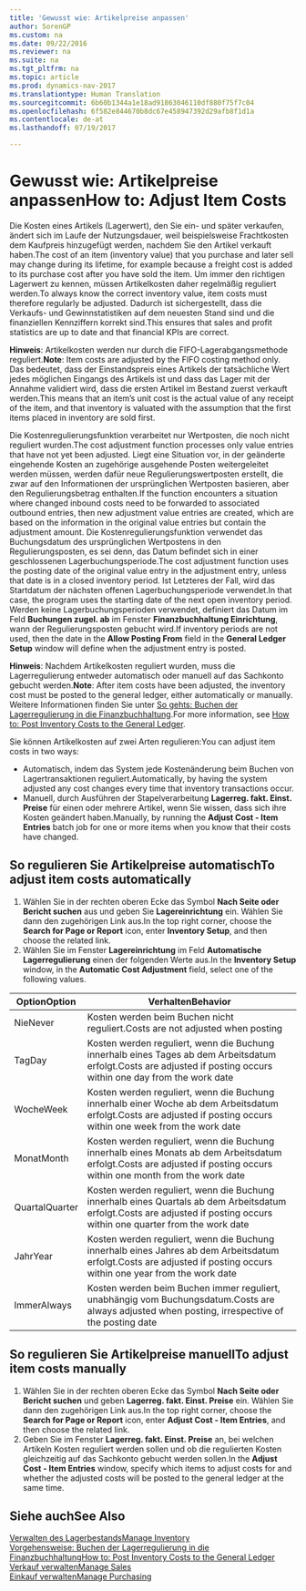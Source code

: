 ```yaml
---
title: 'Gewusst wie: Artikelpreise anpassen'
author: SorenGP
ms.custom: na
ms.date: 09/22/2016
ms.reviewer: na
ms.suite: na
ms.tgt_pltfrm: na
ms.topic: article
ms.prod: dynamics-nav-2017
ms.translationtype: Human Translation
ms.sourcegitcommit: 6b60b1344a1e18ad91863046110df880f75f7c04
ms.openlocfilehash: 6f582e844670b8dc67e458947392d29afb8f1d1a
ms.contentlocale: de-at
ms.lasthandoff: 07/19/2017

---
```


# <a name="how-to-adjust-item-costs"></a><span data-ttu-id="03871-102">Gewusst wie: Artikelpreise anpassen</span><span class="sxs-lookup"><span data-stu-id="03871-102">How to: Adjust Item Costs</span></span>   
<span data-ttu-id="03871-103">Die Kosten eines Artikels (Lagerwert), den Sie ein- und später verkaufen, ändert sich im Laufe der Nutzungsdauer, weil beispielsweise Frachtkosten dem Kaufpreis hinzugefügt werden, nachdem Sie den Artikel verkauft haben.</span><span class="sxs-lookup"><span data-stu-id="03871-103">The cost of an item (inventory value) that you purchase and later sell may change during its lifetime, for example because a freight cost is added to its purchase cost after you have sold the item.</span></span> <span data-ttu-id="03871-104">Um immer den richtigen Lagerwert zu kennen, müssen Artikelkosten daher regelmäßig reguliert werden.</span><span class="sxs-lookup"><span data-stu-id="03871-104">To always know the correct inventory value, item costs must therefore regularly be adjusted.</span></span>
<span data-ttu-id="03871-105">Dadurch ist sichergestellt, dass die Verkaufs- und Gewinnstatistiken auf dem neuesten Stand sind und die finanziellen Kennziffern korrekt sind.</span><span class="sxs-lookup"><span data-stu-id="03871-105">This ensures that sales and profit statistics are up to date and that financial KPIs are correct.</span></span>

<span data-ttu-id="03871-106">**Hinweis**: Artikelkosten werden nur durch die FIFO-Lagerabgangsmethode reguliert.</span><span class="sxs-lookup"><span data-stu-id="03871-106">**Note**: Item costs are adjusted by the FIFO costing method only.</span></span> <span data-ttu-id="03871-107">Das bedeutet, dass der Einstandspreis eines Artikels der tatsächliche Wert jedes möglichen Eingangs des Artikels ist und dass das Lager mit der Annahme validiert wird, dass die ersten Artikel im Bestand zuerst verkauft werden.</span><span class="sxs-lookup"><span data-stu-id="03871-107">This means that an item’s unit cost is the actual value of any receipt of the item, and that inventory is valuated with the assumption that the first items placed in inventory are sold first.</span></span>

<span data-ttu-id="03871-108">Die Kostenregulierungsfunktion verarbeitet nur Wertposten, die noch nicht reguliert wurden.</span><span class="sxs-lookup"><span data-stu-id="03871-108">The cost adjustment function processes only value entries that have not yet been adjusted.</span></span> <span data-ttu-id="03871-109">Liegt eine Situation vor, in der geänderte eingehende Kosten an zugehörige ausgehende Posten weitergeleitet werden müssen, werden dafür neue Regulierungswertposten erstellt, die zwar auf den Informationen der ursprünglichen Wertposten basieren, aber den Regulierungsbetrag enthalten.</span><span class="sxs-lookup"><span data-stu-id="03871-109">If the function encounters a situation where changed inbound costs need to be forwarded to associated outbound entries, then new adjustment value entries are created, which are based on the information in the original value entries but contain the adjustment amount.</span></span> <span data-ttu-id="03871-110">Die Kostenregulierungsfunktion verwendet das Buchungsdatum des ursprünglichen Wertpostens in den Regulierungsposten, es sei denn, das Datum befindet sich in einer geschlossenen Lagerbuchungsperiode.</span><span class="sxs-lookup"><span data-stu-id="03871-110">The cost adjustment function uses the posting date of the original value entry in the adjustment entry, unless that date is in a closed inventory period.</span></span> <span data-ttu-id="03871-111">Ist Letzteres der Fall, wird das Startdatum der nächsten offenen Lagerbuchungsperiode verwendet.</span><span class="sxs-lookup"><span data-stu-id="03871-111">In that case, the program uses the starting date of the next open inventory period.</span></span> <span data-ttu-id="03871-112">Werden keine Lagerbuchungsperioden verwendet, definiert das Datum im Feld **Buchungen zugel. ab** im Fenster **Finanzbuchhaltung Einrichtung**, wann der Regulierungsposten gebucht wird.</span><span class="sxs-lookup"><span data-stu-id="03871-112">If inventory periods are not used, then the date in the **Allow Posting From** field in the **General Ledger Setup** window will define when the adjustment entry is posted.</span></span>

<span data-ttu-id="03871-113">**Hinweis**: Nachdem Artikelkosten reguliert wurden, muss die Lagerregulierung entweder automatisch oder manuell auf das Sachkonto gebucht werden.</span><span class="sxs-lookup"><span data-stu-id="03871-113">**Note**: After item costs have been adjusted, the inventory cost must be posted to the general ledger, either automatically or manually.</span></span> <span data-ttu-id="03871-114">Weitere Informationen finden Sie unter [So gehts: Buchen der Lagerregulierung in die Finanzbuchhaltung](inventory-how-post-inventory-cost-gl.md).</span><span class="sxs-lookup"><span data-stu-id="03871-114">For more information, see [How to: Post Inventory Costs to the General Ledger](inventory-how-post-inventory-cost-gl.md).</span></span>

<span data-ttu-id="03871-115">Sie können Artikelkosten auf zwei Arten regulieren:</span><span class="sxs-lookup"><span data-stu-id="03871-115">You can adjust item costs in two ways:</span></span>
 - <span data-ttu-id="03871-116">Automatisch, indem das System jede Kostenänderung beim Buchen von Lagertransaktionen reguliert.</span><span class="sxs-lookup"><span data-stu-id="03871-116">Automatically, by having the system adjusted any cost changes every time that inventory transactions occur.</span></span>
 - <span data-ttu-id="03871-117">Manuell, durch Ausführen der Stapelverarbeitung **Lagerreg. fakt. Einst. Preise** für einen oder mehrere Artikel, wenn Sie wissen, dass sich ihre Kosten geändert haben.</span><span class="sxs-lookup"><span data-stu-id="03871-117">Manually, by running the **Adjust Cost - Item Entries** batch job for one or more items when you know that their costs have changed.</span></span>  

## <a name="to-adjust-item-costs-automatically"></a><span data-ttu-id="03871-118">So regulieren Sie Artikelpreise automatisch</span><span class="sxs-lookup"><span data-stu-id="03871-118">To adjust item costs automatically</span></span>
1. <span data-ttu-id="03871-119">Wählen Sie in der rechten oberen Ecke das Symbol **Nach Seite oder Bericht suchen** aus und geben Sie **Lagereinrichtung** ein. Wählen Sie dann den zugehörigen Link aus.</span><span class="sxs-lookup"><span data-stu-id="03871-119">In the top right corner, choose the **Search for Page or Report** icon, enter **Inventory Setup**, and then  choose the related link.</span></span>
2. <span data-ttu-id="03871-120">Wählen Sie im Fenster **Lagereinrichtung** im Feld **Automatische Lagerregulierung** einen der folgenden Werte aus.</span><span class="sxs-lookup"><span data-stu-id="03871-120">In the **Inventory Setup** window, in the **Automatic Cost Adjustment** field, select one of the following values.</span></span>

|<span data-ttu-id="03871-121">Option</span><span class="sxs-lookup"><span data-stu-id="03871-121">Option</span></span> |<span data-ttu-id="03871-122">Verhalten</span><span class="sxs-lookup"><span data-stu-id="03871-122">Behavior</span></span> |
|-------|---------|
|<span data-ttu-id="03871-123">Nie</span><span class="sxs-lookup"><span data-stu-id="03871-123">Never</span></span>|<span data-ttu-id="03871-124">Kosten werden beim Buchen nicht reguliert.</span><span class="sxs-lookup"><span data-stu-id="03871-124">Costs are not adjusted when posting</span></span>|
|<span data-ttu-id="03871-125">Tag</span><span class="sxs-lookup"><span data-stu-id="03871-125">Day</span></span>|<span data-ttu-id="03871-126">Kosten werden reguliert, wenn die Buchung innerhalb eines Tages ab dem Arbeitsdatum erfolgt.</span><span class="sxs-lookup"><span data-stu-id="03871-126">Costs are adjusted if posting occurs within one day from the work date</span></span>|
|<span data-ttu-id="03871-127">Woche</span><span class="sxs-lookup"><span data-stu-id="03871-127">Week</span></span>|<span data-ttu-id="03871-128">Kosten werden reguliert, wenn die Buchung innerhalb einer Woche ab dem Arbeitsdatum erfolgt.</span><span class="sxs-lookup"><span data-stu-id="03871-128">Costs are adjusted if posting occurs within one week from the work date</span></span>|
|<span data-ttu-id="03871-129">Monat</span><span class="sxs-lookup"><span data-stu-id="03871-129">Month</span></span>|<span data-ttu-id="03871-130">Kosten werden reguliert, wenn die Buchung innerhalb eines Monats ab dem Arbeitsdatum erfolgt.</span><span class="sxs-lookup"><span data-stu-id="03871-130">Costs are adjusted if posting occurs within one month from the work date</span></span>|
|<span data-ttu-id="03871-131">Quartal</span><span class="sxs-lookup"><span data-stu-id="03871-131">Quarter</span></span>|<span data-ttu-id="03871-132">Kosten werden reguliert, wenn die Buchung innerhalb eines Quartals ab dem Arbeitsdatum erfolgt.</span><span class="sxs-lookup"><span data-stu-id="03871-132">Costs are adjusted if posting occurs within one quarter from the work date</span></span>|
|<span data-ttu-id="03871-133">Jahr</span><span class="sxs-lookup"><span data-stu-id="03871-133">Year</span></span>|<span data-ttu-id="03871-134">Kosten werden reguliert, wenn die Buchung innerhalb eines Jahres ab dem Arbeitsdatum erfolgt.</span><span class="sxs-lookup"><span data-stu-id="03871-134">Costs are adjusted if posting occurs within one year from the work date</span></span>|
|<span data-ttu-id="03871-135">Immer</span><span class="sxs-lookup"><span data-stu-id="03871-135">Always</span></span>|<span data-ttu-id="03871-136">Kosten werden beim Buchen immer reguliert, unabhängig vom Buchungsdatum.</span><span class="sxs-lookup"><span data-stu-id="03871-136">Costs are always adjusted when posting, irrespective of the posting date</span></span>|

## <a name="to-adjust-item-costs-manually"></a><span data-ttu-id="03871-137">So regulieren Sie Artikelpreise manuell</span><span class="sxs-lookup"><span data-stu-id="03871-137">To adjust item costs manually</span></span>
1. <span data-ttu-id="03871-138">Wählen Sie in der rechten oberen Ecke das Symbol **Nach Seite oder Bericht suchen** und geben **Lagerreg. fakt. Einst. Preise** ein. Wählen Sie dann den zugehörigen Link aus.</span><span class="sxs-lookup"><span data-stu-id="03871-138">In the top right corner, choose the **Search for Page or Report** icon, enter **Adjust Cost - Item Entries**, and then choose the related link.</span></span>
2. <span data-ttu-id="03871-139">Geben Sie im Fenster **Lagerreg. fakt. Einst. Preise** an, bei welchen Artikeln Kosten reguliert werden sollen und ob die regulierten Kosten gleichzeitig auf das Sachkonto gebucht werden sollen.</span><span class="sxs-lookup"><span data-stu-id="03871-139">In the **Adjust Cost - Item Entries** window, specify which items to adjust costs for and whether the adjusted costs will be posted to the general ledger at the same time.</span></span>

## <a name="see-also"></a><span data-ttu-id="03871-140">Siehe auch</span><span class="sxs-lookup"><span data-stu-id="03871-140">See Also</span></span>
[<span data-ttu-id="03871-141">Verwalten des Lagerbestands</span><span class="sxs-lookup"><span data-stu-id="03871-141">Manage Inventory</span></span>](inventory-manage-inventory.md)  
[<span data-ttu-id="03871-142">Vorgehensweise: Buchen der Lagerregulierung in die Finanzbuchhaltung</span><span class="sxs-lookup"><span data-stu-id="03871-142">How to: Post Inventory Costs to the General Ledger</span></span>](inventory-how-post-inventory-cost-gl.md)  
[<span data-ttu-id="03871-143">Verkauf verwalten</span><span class="sxs-lookup"><span data-stu-id="03871-143">Manage Sales</span></span>](sales-manage-sales.md)  
[<span data-ttu-id="03871-144">Einkauf verwalten</span><span class="sxs-lookup"><span data-stu-id="03871-144">Manage Purchasing</span></span>](purchasing-manage-purchasing.md)

